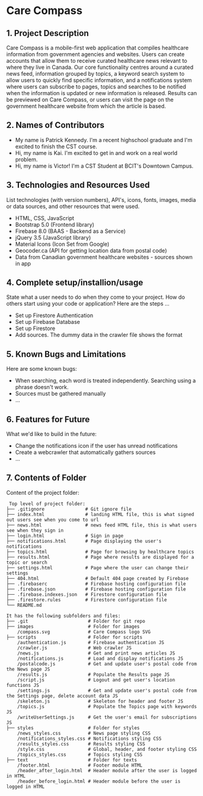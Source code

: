 # Care Compass

## 1. Project Description

Care Compass is a mobile-first web application that compiles healthcare information from government agencies and websites. Users can create accounts that allow them to receive curated healthcare news relevant to where they live in Canada. Our core functionality centres around a curated news feed, information grouped by topics, a keyword search system to allow users to quickly find specific information, and a notifications system where users can subscribe to pages, topics and searches to be notified when the information is updated or new information is released. Results can be previewed on Care Compass, or users can visit the page on the government healthcare website from which the article is based.

## 2. Names of Contributors

-   My name is Patrick Kennedy. I'm a recent highschool graduate and I'm excited to finish the CST course.
-   Hi, my name is Kai. I'm excited to get in and work on a real world problem.
-   Hi, my name is Victor! I'm a CST Student at BCIT's Downtown Campus.

## 3. Technologies and Resources Used

List technologies (with version numbers), API's, icons, fonts, images, media or data sources, and other resources that were used.

-   HTML, CSS, JavaScript
-   Bootstrap 5.0 (Frontend library)
-   Firebase 8.0 (BAAS - Backend as a Service)
-   jQuery 3.5 (JavaScript library)
-   Material Icons (Icon Set from Google)
-   Geocoder.ca (API for getting location data from postal code)
-   Data from Canadian government healthcare websites - sources shown in app

## 4. Complete setup/installion/usage

State what a user needs to do when they come to your project. How do others start using your code or application?
Here are the steps ...

-   Set up Firestore Authentication
-   Set up Firebase Database
-   Set up Firestore
-   Add sources. The dummy data in the crawler file shows the format

## 5. Known Bugs and Limitations

Here are some known bugs:

- When searching, each word is treated independently. Searching using a phrase doesn't work.
- Sources must be gathered manually
- ...

## 6. Features for Future

What we'd like to build in the future:

- Change the notifications icon if the user has unread notifications
- Create a webcrawler that automatically gathers sources
- ...

## 7. Contents of Folder

Content of the project folder:

```
 Top level of project folder:
├── .gitignore               # Git ignore file
├── index.html               # landing HTML file, this is what signed out users see when you come to url
├── news.html                # news feed HTML file, this is what users see when they sign in
├── login.html               # Sign in page
├── notifications.html       # Page displaying the user's notifications
├── topics.html              # Page for browsing by healthcare topics
├── results.html             # Page where results are displayed for a topic or search
├── settings.html            # Page where the user can change their settings
├── 404.html                 # Default 404 page created by Firebase
├── .firebaserc              # Firebase hosting configuration file
├── .firebase.json           # Firebase hosting configuration file
├── .firebase.indexes.json   # Firestore configuration file
├── .firestore.rules         # Firestore configuration file
└── README.md

It has the following subfolders and files:
├── .git                      # Folder for git repo
├── images                    # Folder for images
    /compass.svg              # Care Compass logo SVG
├── scripts                   # Folder for scripts
    /authentication.js        # Firebase authentication JS
    /crawler.js               # Web crawler JS
    /news.js                  # Get and print news articles JS
    /notifications.js         # Load and display notifications JS
    /postalcode.js            # Get and update user's postal code from the News page JS
    /results.js               # Populate the Results page JS
    /script.js                # Logout and get user's location functions JS
    /settings.js              # Get and update user's postal code from the Settings page, delete account data JS
    /skeleton.js              # Skeleton for header and footer JS
    /topics.js                # Populate the Topics page with keywords JS
    /writeUserSettings.js     # Get the user's email for subscriptions JS
├── styles                    # Folder for styles
    /news_styles.css          # News page styling CSS
    /notifications_styles.css # Notifications styling CSS
    /results_styles.css       # Results styling CSS
    /style.css                # Global, header, and footer styling CSS
    /topics_styles.css        # Topics styling CSS
├── text                      # Folder for texts
    /footer.html              # Footer module HTML
    /header_after_login.html  # Header module after the user is logged in HTML
    /header_before_login.html # Header module before the user is logged in HTML


```
